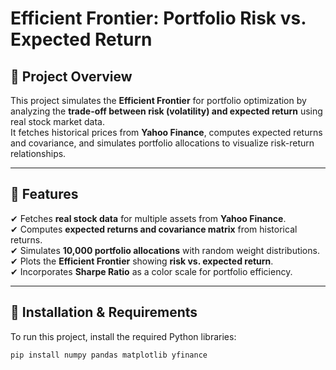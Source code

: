 # Efficient Frontier: Portfolio Risk vs. Expected Return

## 📌 Project Overview
This project simulates the **Efficient Frontier** for portfolio optimization by analyzing the **trade-off between risk (volatility) and expected return** using real stock market data.  
It fetches historical prices from **Yahoo Finance**, computes expected returns and covariance, and simulates portfolio allocations to visualize risk-return relationships.

---

## 🔹 Features
✔ Fetches **real stock data** for multiple assets from **Yahoo Finance**.  
✔ Computes **expected returns and covariance matrix** from historical returns.  
✔ Simulates **10,000 portfolio allocations** with random weight distributions.  
✔ Plots the **Efficient Frontier** showing **risk vs. expected return**.  
✔ Incorporates **Sharpe Ratio** as a color scale for portfolio efficiency.  

---

## 🔹 Installation & Requirements
To run this project, install the required Python libraries:

```bash
pip install numpy pandas matplotlib yfinance
